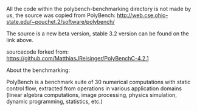 All the code within the polybench-benchmarking directory is not made by us, the source was copied from PolyBench: http://web.cse.ohio-state.edu/~pouchet.2/software/polybench/

The source is a new beta version, stable 3.2 version can be found on the link above.

sourcecode forked from: https://github.com/MatthiasJReisinger/PolyBenchC-4.2.1 

About the benchmarking:

PolyBench is a benchmark suite of 30 numerical computations with static control flow, extracted from operations in various application domains (linear algebra computations, image processing, physics simulation, dynamic programming, statistics, etc.)